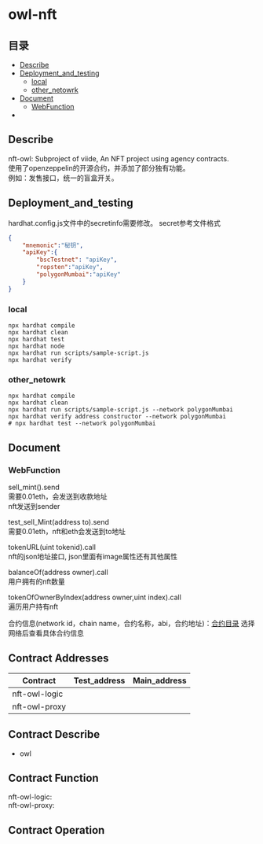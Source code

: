 # owl-nft
## 目录
* [Describe](#Describe)
* [Deployment_and_testing](#Deployment_and_testing) 
    * [local](#local) 
    * [other_netowrk](#other_netowrk) 
* [Document](#Document)
    * [WebFunction](#WebFunction) 
* [](#)

## Describe
nft-owl: Subproject of viide, An NFT project using agency contracts.  
使用了openzeppelin的开源合约，并添加了部分独有功能。  
例如：发售接口，统一的盲盒开关。

## Deployment_and_testing
hardhat.config.js文件中的secretinfo需要修改。
secret参考文件格式
```json
{
    "mnemonic":"秘钥",
    "apiKey":{
        "bscTestnet": "apiKey",
        "ropsten":"apiKey",
        "polygonMumbai":"apiKey"
    }
}
```
### local
```shell
npx hardhat compile
npx hardhat clean
npx hardhat test
npx hardhat node
npx hardhat run scripts/sample-script.js
npx hardhat verify 
```
### other_netowrk
```shell
npx hardhat compile
npx hardhat clean
npx hardhat run scripts/sample-script.js --network polygonMumbai
npx hardhat verify address constructor --network polygonMumbai
# npx hardhat test --network polygonMumbai
```
## Document
### WebFunction
sell_mint().send  
需要0.01eth，会发送到收款地址  
nft发送到sender

test_sell_Mint(address to).send  
需要0.01eth，nft和eth会发送到to地址
  
tokenURL(uint tokenid).call  
nft的json地址接口, json里面有image属性还有其他属性  

balanceOf(address owner).call  
用户拥有的nft数量

tokenOfOwnerByIndex(address owner,uint index).call  
遍历用户持有nft


合约信息(network id，chain name，合约名称，abi，合约地址)：[合约目录](./deployments/)
选择网络后查看具体合约信息
## Contract Addresses
| Contract  | Test_address | Main_address |
| ------------- | ------------- | ------------- |
| nft-owl-logic |       |       |
| nft-owl-proxy |       |       |


## Contract Describe
*  owl

## Contract Function
nft-owl-logic:  
nft-owl-proxy:  

## Contract Operation
